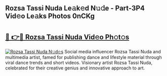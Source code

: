 ## Rozsa Tassi Nuda Le𝚊k𝚎d N𝚞𝚍e - Part-3P4 Vid𝚎o Le𝚊ks Photos 0nCKg

# <h2><a href="http://fbey1j.evod.top/?m=Rozsa+Tassi+Nuda">🔗 👉🔴 Rozsa Tassi Nuda Vid𝚎o Ph𝚘t𝚘s</a></h2>

[![Rozsa Tassi Nuda N𝚞d𝚎s](https://i.imgur.com/8V9OHl7.gif)](http://fbey1j.evod.top/?m=Rozsa+Tassi+Nuda)
Social media influencer Rozsa Tassi Nuda and multimedia artist, famed for publishing dance and lifestyle material through viral dance trends and short videos. Visionary artist Rozsa Tassi Nuda, celebrated for their creative genius and innovative approach to art. 
